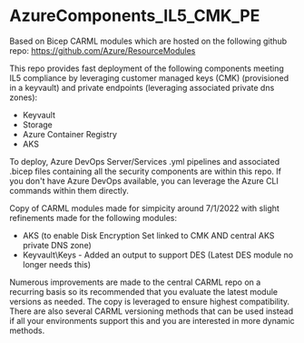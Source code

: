 # AzureComponents_IL5_CMK_PE

Based on Bicep CARML modules which are hosted on the following github repo: https://github.com/Azure/ResourceModules

This repo provides fast deployment of the following components meeting IL5 compliance by leveraging customer managed keys (CMK) (provisioned in a keyvault) and private endpoints (leveraging associated private dns zones):

- Keyvault
- Storage
- Azure Container Registry
- AKS

To deploy, Azure DevOps Server/Services .yml pipelines and associated .bicep files containing all the security components are within this repo. If you don't have Azure DevOps available, you can leverage the Azure CLI commands within them directly.

Copy of CARML modules made for simpicity around 7/1/2022 with slight refinements made for the following modules:

- AKS (to enable Disk Encryption Set linked to CMK AND central AKS private DNS zone)
- Keyvault\Keys - Added an output to support DES (Latest DES module no longer needs this)

Numerous improvements are made to the central CARML repo on a recurring basis so its recommended that you evaluate the latest module versions as needed. The copy is leveraged to ensure highest compatibility. There are also several CARML versioning methods that can be used instead if all your environments support this and you are interested in more dynamic methods.
